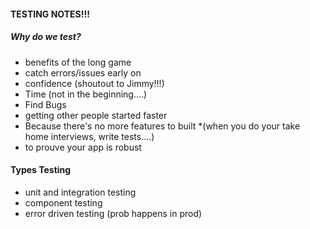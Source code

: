 #### TESTING NOTES!!!

##### Why do we test?

- benefits of the long game
- catch errors/issues early on
- confidence (shoutout to Jimmy!!!)
- Time (not in the beginning....)
- Find Bugs
- getting other people started faster
- Because there's no more features to built *(when you do your take home interviews, write tests....)
- to prouve your app is robust

#### Types Testing

- unit and integration testing
- component testing
- error driven testing (prob happens in prod)
